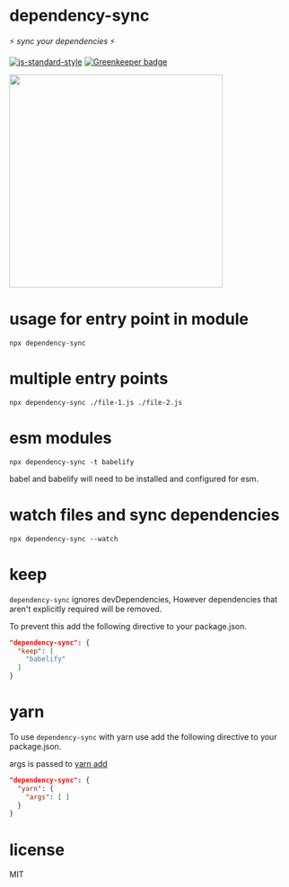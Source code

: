 # dependency-sync

:zap: *sync your dependencies* :zap:

[![js-standard-style](https://img.shields.io/badge/code_style-standard-brightgreen.svg)](https://github.com/feross/standard)
[![Greenkeeper badge](https://badges.greenkeeper.io/JamesKyburz/dependency-sync.svg)](https://greenkeeper.io/)

<a href="https://asciinema.org/a/174868?autoplay=1&speed=4&size=small&preload=1"><img src="https://asciinema.org/a/174868.png" width="380"/></a>

# usage for entry point in module

```
npx dependency-sync
```

# multiple entry points

```
npx dependency-sync ./file-1.js ./file-2.js
```

# esm modules

```
npx dependency-sync -t babelify
```

babel and babelify will need to be installed and configured for esm.

# watch files and sync dependencies

```
npx dependency-sync --watch
```

# keep

`dependency-sync` ignores devDependencies, However dependencies that aren't explicitly required will be removed.

To prevent this add the following directive to your package.json.

```json
"dependency-sync": {
  "keep": [
    "babelify"
  ]
}
```

# yarn

To use `dependency-sync` with yarn use add the following directive to your package.json.

args is passed to [yarn add](https://yarnpkg.com/en/docs/cli/add)

```json
"dependency-sync": {
  "yarn": {
    "args": [ ]
  }
}
```

# license
MIT
